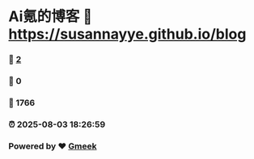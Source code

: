 # Ai氪的博客 :link: https://susannayye.github.io/blog 
### :page_facing_up: [2](https://susannayye.github.io/blog/tag.html) 
### :speech_balloon: 0 
### :hibiscus: 1766 
### :alarm_clock: 2025-08-03 18:26:59 
### Powered by :heart: [Gmeek](https://github.com/Meekdai/Gmeek)
